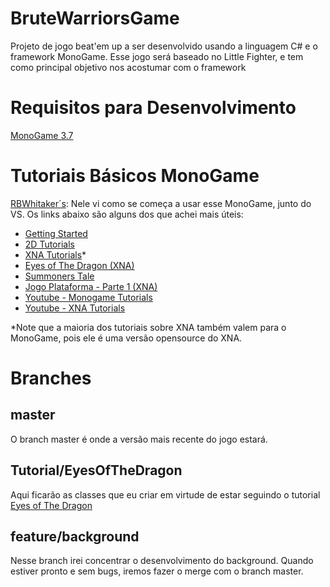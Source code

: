 # BruteWarriorsGame
Projeto de jogo beat'em up a ser desenvolvido usando a linguagem C# e o framework MonoGame. Esse jogo será baseado no Little Fighter, e tem como principal objetivo nos acostumar com o framework

# Requisitos para Desenvolvimento
[MonoGame 3.7](https://github.com/MonoGame/MonoGame/releases/download/v3.7/MonoGameSetup.exe)

# Tutoriais Básicos MonoGame
[RBWhitaker´s](http://rbwhitaker.wikidot.com/monogame-tutorials): Nele vi como se começa a usar esse MonoGame, junto do VS. Os links abaixo são alguns dos que achei mais úteis:

* [Getting Started](http://rbwhitaker.wikidot.com/monogame-tutorials)
* [2D Tutorials](http://rbwhitaker.wikidot.com/monogame-2d-tutorials)
* [XNA Tutorials](http://rbwhitaker.wikidot.com/xna-tutorials)*
* [Eyes of The Dragon (XNA)](http://gameprogrammingadventures.org/eyes-of-the-dragon-tutorial-series/)
* [Summoners Tale](http://gameprogrammingadventures.org/a-summoners-tale-series/)
* [Jogo Plataforma - Parte 1 (XNA)](http://xnafan.net/2013/04/simple-platformer-game-in-xna-tutorial-part-one/)
* [Youtube - Monogame Tutorials](https://www.youtube.com/playlist?list=PLV27bZtgVIJqoeHrQq6Mt_S1-Fvq_zzGZ)
* [Youtube - XNA Tutorials](https://www.youtube.com/playlist?list=PL667AC2BF84D85779)

\*Note que a maioria dos tutoriais sobre XNA também valem para o MonoGame, pois ele é uma versão opensource do XNA.

# Branches
## master
O branch master é onde a versão mais recente do jogo estará. 
## Tutorial/EyesOfTheDragon
Aqui ficarão as classes que eu criar em virtude de estar seguindo o tutorial [Eyes of The Dragon](http://gameprogrammingadventures.org/eyes-of-the-dragon-tutorial-series/)

## feature/background
Nesse branch irei concentrar o desenvolvimento do background. Quando estiver pronto e sem bugs, iremos fazer o merge com o branch master.